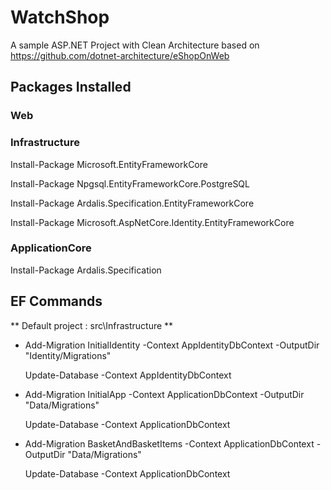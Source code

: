 # WatchShop
A sample ASP.NET Project with Clean Architecture based on
https://github.com/dotnet-architecture/eShopOnWeb

## Packages Installed
### Web

### Infrastructure
Install-Package Microsoft.EntityFrameworkCore

Install-Package Npgsql.EntityFrameworkCore.PostgreSQL

Install-Package Ardalis.Specification.EntityFrameworkCore

Install-Package Microsoft.AspNetCore.Identity.EntityFrameworkCore

### ApplicationCore
Install-Package Ardalis.Specification

## EF Commands
** Default project : src\Infrastructure **

* Add-Migration InitialIdentity -Context AppIdentityDbContext -OutputDir "Identity/Migrations"

  Update-Database -Context AppIdentityDbContext


* Add-Migration InitialApp -Context ApplicationDbContext -OutputDir "Data/Migrations"

  Update-Database -Context ApplicationDbContext


* Add-Migration BasketAndBasketItems -Context ApplicationDbContext -OutputDir "Data/Migrations"

  Update-Database -Context ApplicationDbContext